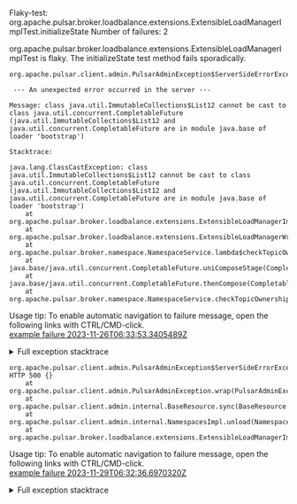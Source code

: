         
Flaky-test: org.apache.pulsar.broker.loadbalance.extensions.ExtensibleLoadManagerImplTest.initializeState
Number of failures: 2

org.apache.pulsar.broker.loadbalance.extensions.ExtensibleLoadManagerImplTest is flaky. The initializeState test method fails sporadically.

```
org.apache.pulsar.client.admin.PulsarAdminException$ServerSideErrorException:

 --- An unexpected error occurred in the server ---

Message: class java.util.ImmutableCollections$List12 cannot be cast to class java.util.concurrent.CompletableFuture (java.util.ImmutableCollections$List12 and java.util.concurrent.CompletableFuture are in module java.base of loader 'bootstrap')

Stacktrace:

java.lang.ClassCastException: class java.util.ImmutableCollections$List12 cannot be cast to class java.util.concurrent.CompletableFuture (java.util.ImmutableCollections$List12 and java.util.concurrent.CompletableFuture are in module java.base of loader 'bootstrap')
	at org.apache.pulsar.broker.loadbalance.extensions.ExtensibleLoadManagerImpl.checkOwnershipAsync(ExtensibleLoadManagerImpl.java:625)
	at org.apache.pulsar.broker.loadbalance.extensions.ExtensibleLoadManagerWrapper.checkOwnershipAsync(ExtensibleLoadManagerWrapper.java:72)
	at org.apache.pulsar.broker.namespace.NamespaceService.lambda$checkTopicOwnership$47(NamespaceService.java:1230)
	at java.base/java.util.concurrent.CompletableFuture.uniComposeStage(CompletableFuture.java:1187)
	at java.base/java.util.concurrent.CompletableFuture.thenCompose(CompletableFuture.java:2341)
	at org.apache.pulsar.broker.namespace.NamespaceService.checkTopicOwnership(NamespaceService.java:1230)
```

Usage tip: To enable automatic navigation to failure message, open the following links with CTRL/CMD-click.  
[example failure 2023-11-26T06:33:53.3405489Z](https://github.com/apache/pulsar/actions/runs/6993786233/job/19026941485#step:11:1122)  


<details>
<summary>Full exception stacktrace</summary>
<code><pre>
org.apache.pulsar.client.admin.PulsarAdminException$ServerSideErrorException:

 --- An unexpected error occurred in the server ---

Message: class java.util.ImmutableCollections$List12 cannot be cast to class java.util.concurrent.CompletableFuture (java.util.ImmutableCollections$List12 and java.util.concurrent.CompletableFuture are in module java.base of loader 'bootstrap')

Stacktrace:

java.lang.ClassCastException: class java.util.ImmutableCollections$List12 cannot be cast to class java.util.concurrent.CompletableFuture (java.util.ImmutableCollections$List12 and java.util.concurrent.CompletableFuture are in module java.base of loader 'bootstrap')
	at org.apache.pulsar.broker.loadbalance.extensions.ExtensibleLoadManagerImpl.checkOwnershipAsync(ExtensibleLoadManagerImpl.java:625)
	at org.apache.pulsar.broker.loadbalance.extensions.ExtensibleLoadManagerWrapper.checkOwnershipAsync(ExtensibleLoadManagerWrapper.java:72)
	at org.apache.pulsar.broker.namespace.NamespaceService.lambda$checkTopicOwnership$47(NamespaceService.java:1230)
	at java.base/java.util.concurrent.CompletableFuture.uniComposeStage(CompletableFuture.java:1187)
	at java.base/java.util.concurrent.CompletableFuture.thenCompose(CompletableFuture.java:2341)
	at org.apache.pulsar.broker.namespace.NamespaceService.checkTopicOwnership(NamespaceService.java:1230)
	at java.base/java.lang.invoke.MethodHandle.invokeWithArguments(MethodHandle.java:733)
	at org.mockito.internal.util.reflection.InstrumentationMemberAccessor$Dispatcher$ByteBuddy$sc8ugsJW.invokeWithArguments(Unknown Source)
	at org.mockito.internal.util.reflection.InstrumentationMemberAccessor.invoke(InstrumentationMemberAccessor.java:251)
	at org.mockito.internal.util.reflection.ModuleMemberAccessor.invoke(ModuleMemberAccessor.java:55)
	at org.mockito.internal.creation.bytebuddy.MockMethodAdvice.tryInvoke(MockMethodAdvice.java:314)
	at org.mockito.internal.creation.bytebuddy.MockMethodAdvice$RealMethodCall.invoke(MockMethodAdvice.java:234)
	at org.mockito.internal.invocation.InterceptedInvocation.callRealMethod(InterceptedInvocation.java:142)
	at org.mockito.internal.stubbing.answers.CallsRealMethods.answer(CallsRealMethods.java:45)
	at org.mockito.Answers.answer(Answers.java:90)
	at org.mockito.internal.handler.MockHandlerImpl.handle(MockHandlerImpl.java:111)
	at org.mockito.internal.handler.NullResultGuardian.handle(NullResultGuardian.java:29)
	at org.mockito.internal.handler.InvocationNotifierHandler.handle(InvocationNotifierHandler.java:34)
	at org.mockito.internal.creation.bytebuddy.MockMethodInterceptor.doIntercept(MockMethodInterceptor.java:82)
	at org.mockito.internal.creation.bytebuddy.MockMethodAdvice.handle(MockMethodAdvice.java:134)
	at org.apache.pulsar.broker.namespace.NamespaceService.checkTopicOwnership(NamespaceService.java:1228)
	at org.apache.pulsar.broker.service.BrokerService.checkTopicNsOwnership(BrokerService.java:2221)
	at org.apache.pulsar.broker.service.BrokerService.loadOrCreatePersistentTopic(BrokerService.java:1562)
	at org.apache.pulsar.broker.service.BrokerService.lambda$getTopic$30(BrokerService.java:1086)
	at org.apache.pulsar.common.util.collections.ConcurrentOpenHashMap$Section.put(ConcurrentOpenHashMap.java:438)
	at org.apache.pulsar.common.util.collections.ConcurrentOpenHashMap.computeIfAbsent(ConcurrentOpenHashMap.java:257)
	at org.apache.pulsar.broker.service.BrokerService.lambda$getTopic$32(BrokerService.java:1067)
	at java.base/java.util.concurrent.CompletableFuture.uniComposeStage(CompletableFuture.java:1187)
	at java.base/java.util.concurrent.CompletableFuture.thenCompose(CompletableFuture.java:2341)
	at org.apache.pulsar.broker.service.BrokerService.getTopic(BrokerService.java:1065)
	at org.apache.pulsar.broker.service.BrokerService.getTopic(BrokerService.java:1022)
	at org.apache.pulsar.broker.service.BrokerService.getTopic(BrokerService.java:1017)
	at org.apache.pulsar.broker.service.ServerCnx.lambda$handleSubscribe$14(ServerCnx.java:1220)
	at java.base/java.util.concurrent.CompletableFuture.uniComposeStage(CompletableFuture.java:1187)
	at java.base/java.util.concurrent.CompletableFuture.thenCompose(CompletableFuture.java:2341)
	at org.apache.pulsar.broker.service.ServerCnx.lambda$handleSubscribe$20(ServerCnx.java:1219)
	at java.base/java.util.concurrent.CompletableFuture.uniApplyNow(CompletableFuture.java:684)
	at java.base/java.util.concurrent.CompletableFuture.uniApplyStage(CompletableFuture.java:662)
	at java.base/java.util.concurrent.CompletableFuture.thenApply(CompletableFuture.java:2200)
	at org.apache.pulsar.broker.service.ServerCnx.handleSubscribe(ServerCnx.java:1170)
	at org.apache.pulsar.common.protocol.PulsarDecoder.channelRead(PulsarDecoder.java:243)
	at io.netty.channel.AbstractChannelHandlerContext.invokeChannelRead(AbstractChannelHandlerContext.java:444)
	at io.netty.channel.AbstractChannelHandlerContext.invokeChannelRead(AbstractChannelHandlerContext.java:420)
	at io.netty.channel.AbstractChannelHandlerContext.fireChannelRead(AbstractChannelHandlerContext.java:412)
	at io.netty.handler.flow.FlowControlHandler.dequeue(FlowControlHandler.java:202)
	at io.netty.handler.flow.FlowControlHandler.channelRead(FlowControlHandler.java:164)
	at io.netty.channel.AbstractChannelHandlerContext.invokeChannelRead(AbstractChannelHandlerContext.java:442)
	at io.netty.channel.AbstractChannelHandlerContext.invokeChannelRead(AbstractChannelHandlerContext.java:420)
	at io.netty.channel.AbstractChannelHandlerContext.fireChannelRead(AbstractChannelHandlerContext.java:412)
	at io.netty.handler.codec.ByteToMessageDecoder.fireChannelRead(ByteToMessageDecoder.java:346)
	at io.netty.handler.codec.ByteToMessageDecoder.channelRead(ByteToMessageDecoder.java:318)
	at io.netty.channel.AbstractChannelHandlerContext.invokeChannelRead(AbstractChannelHandlerContext.java:444)
	at io.netty.channel.AbstractChannelHandlerContext.invokeChannelRead(AbstractChannelHandlerContext.java:420)
	at io.netty.channel.AbstractChannelHandlerContext.fireChannelRead(AbstractChannelHandlerContext.java:412)
	at io.netty.handler.flush.FlushConsolidationHandler.channelRead(FlushConsolidationHandler.java:152)
	at io.netty.channel.AbstractChannelHandlerContext.invokeChannelRead(AbstractChannelHandlerContext.java:442)
	at io.netty.channel.AbstractChannelHandlerContext.invokeChannelRead(AbstractChannelHandlerContext.java:420)
	at io.netty.channel.AbstractChannelHandlerContext.fireChannelRead(AbstractChannelHandlerContext.java:412)
	at io.netty.channel.DefaultChannelPipeline$HeadContext.channelRead(DefaultChannelPipeline.java:1410)
	at io.netty.channel.AbstractChannelHandlerContext.invokeChannelRead(AbstractChannelHandlerContext.java:440)
	at io.netty.channel.AbstractChannelHandlerContext.invokeChannelRead(AbstractChannelHandlerContext.java:420)
	at io.netty.channel.DefaultChannelPipeline.fireChannelRead(DefaultChannelPipeline.java:919)
	at io.netty.channel.epoll.AbstractEpollStreamChannel$EpollStreamUnsafe.epollInReady(AbstractEpollStreamChannel.java:800)
	at io.netty.channel.epoll.AbstractEpollChannel$AbstractEpollUnsafe$1.run(AbstractEpollChannel.java:425)
	at io.netty.util.concurrent.AbstractEventExecutor.runTask(AbstractEventExecutor.java:173)
	at io.netty.util.concurrent.AbstractEventExecutor.safeExecute(AbstractEventExecutor.java:166)
	at io.netty.util.concurrent.SingleThreadEventExecutor.runAllTasks(SingleThreadEventExecutor.java:470)
	at io.netty.channel.epoll.EpollEventLoop.run(EpollEventLoop.java:413)
	at io.netty.util.concurrent.SingleThreadEventExecutor$4.run(SingleThreadEventExecutor.java:997)
	at io.netty.util.internal.ThreadExecutorMap$2.run(ThreadExecutorMap.java:74)
	at io.netty.util.concurrent.FastThreadLocalRunnable.run(FastThreadLocalRunnable.java:30)
	at java.base/java.lang.Thread.run(Thread.java:1583)

	at org.apache.pulsar.client.admin.PulsarAdminException.wrap(PulsarAdminException.java:252)
	at org.apache.pulsar.client.admin.internal.BaseResource.sync(BaseResource.java:352)
	at org.apache.pulsar.client.admin.internal.NamespacesImpl.unload(NamespacesImpl.java:789)
	at org.apache.pulsar.broker.loadbalance.extensions.ExtensibleLoadManagerImplTest.initializeState(ExtensibleLoadManagerImplTest.java:217)
	at java.base/jdk.internal.reflect.DirectMethodHandleAccessor.invoke(DirectMethodHandleAccessor.java:103)
	at java.base/java.lang.reflect.Method.invoke(Method.java:580)
	at org.testng.internal.invokers.MethodInvocationHelper.invokeMethod(MethodInvocationHelper.java:139)
	at org.testng.internal.invokers.MethodInvocationHelper.invokeMethodConsideringTimeout(MethodInvocationHelper.java:69)
	at org.testng.internal.invokers.ConfigInvoker.invokeConfigurationMethod(ConfigInvoker.java:361)
	at org.testng.internal.invokers.ConfigInvoker.invokeConfigurations(ConfigInvoker.java:296)
	at org.testng.internal.invokers.TestInvoker.runConfigMethods(TestInvoker.java:823)
	at org.testng.internal.invokers.TestInvoker.invokeMethod(TestInvoker.java:590)
	at org.testng.internal.invokers.TestInvoker.invokeTestMethod(TestInvoker.java:221)
	at org.testng.internal.invokers.MethodRunner.runInSequence(MethodRunner.java:50)
	at org.testng.internal.invokers.TestInvoker$MethodInvocationAgent.invoke(TestInvoker.java:969)
	at org.testng.internal.invokers.TestInvoker.invokeTestMethods(TestInvoker.java:194)
	at org.testng.internal.invokers.TestMethodWorker.invokeTestMethods(TestMethodWorker.java:148)
	at org.testng.internal.invokers.TestMethodWorker.run(TestMethodWorker.java:128)
	at java.base/java.util.ArrayList.forEach(ArrayList.java:1596)
	at org.testng.TestRunner.privateRun(TestRunner.java:829)
	at org.testng.TestRunner.run(TestRunner.java:602)
	at org.testng.SuiteRunner.runTest(SuiteRunner.java:437)
	at org.testng.SuiteRunner.runSequentially(SuiteRunner.java:431)
	at org.testng.SuiteRunner.privateRun(SuiteRunner.java:391)
	at org.testng.SuiteRunner.run(SuiteRunner.java:330)
	at org.testng.SuiteRunnerWorker.runSuite(SuiteRunnerWorker.java:52)
	at org.testng.SuiteRunnerWorker.run(SuiteRunnerWorker.java:95)
	at org.testng.TestNG.runSuitesSequentially(TestNG.java:1256)
	at org.testng.TestNG.runSuitesLocally(TestNG.java:1176)
	at org.testng.TestNG.runSuites(TestNG.java:1099)
	at org.testng.TestNG.run(TestNG.java:1067)
	at org.apache.maven.surefire.testng.TestNGExecutor.run(TestNGExecutor.java:155)
	at org.apache.maven.surefire.testng.TestNGDirectoryTestSuite.executeSingleClass(TestNGDirectoryTestSuite.java:102)
	at org.apache.maven.surefire.testng.TestNGDirectoryTestSuite.executeLazy(TestNGDirectoryTestSuite.java:117)
	at org.apache.maven.surefire.testng.TestNGDirectoryTestSuite.execute(TestNGDirectoryTestSuite.java:86)
	at org.apache.maven.surefire.testng.TestNGProvider.invoke(TestNGProvider.java:137)
	at org.apache.maven.surefire.booter.ForkedBooter.runSuitesInProcess(ForkedBooter.java:385)
	at org.apache.maven.surefire.booter.ForkedBooter.execute(ForkedBooter.java:162)
	at org.apache.maven.surefire.booter.ForkedBooter.run(ForkedBooter.java:507)
	at org.apache.maven.surefire.booter.ForkedBooter.main(ForkedBooter.java:495)
	Suppressed: org.apache.pulsar.client.admin.PulsarAdminException$ServerSideErrorException:
 --- An unexpected error occurred in the server ---

Message: class java.util.ImmutableCollections$List12 cannot be cast to class java.util.concurrent.CompletableFuture (java.util.ImmutableCollections$List12 and java.util.concurrent.CompletableFuture are in module java.base of loader 'bootstrap')

Stacktrace:

java.lang.ClassCastException: class java.util.ImmutableCollections$List12 cannot be cast to class java.util.concurrent.CompletableFuture (java.util.ImmutableCollections$List12 and java.util.concurrent.CompletableFuture are in module java.base of loader 'bootstrap')
	at org.apache.pulsar.broker.loadbalance.extensions.ExtensibleLoadManagerImpl.checkOwnershipAsync(ExtensibleLoadManagerImpl.java:625)
	at org.apache.pulsar.broker.loadbalance.extensions.ExtensibleLoadManagerWrapper.checkOwnershipAsync(ExtensibleLoadManagerWrapper.java:72)
	at org.apache.pulsar.broker.namespace.NamespaceService.lambda$checkTopicOwnership$47(NamespaceService.java:1230)
	at java.base/java.util.concurrent.CompletableFuture.uniComposeStage(CompletableFuture.java:1187)
	at java.base/java.util.concurrent.CompletableFuture.thenCompose(CompletableFuture.java:2341)
	at org.apache.pulsar.broker.namespace.NamespaceService.checkTopicOwnership(NamespaceService.java:1230)
	at java.base/java.lang.invoke.MethodHandle.invokeWithArguments(MethodHandle.java:733)
	at org.mockito.internal.util.reflection.InstrumentationMemberAccessor$Dispatcher$ByteBuddy$sc8ugsJW.invokeWithArguments(Unknown Source)
	at org.mockito.internal.util.reflection.InstrumentationMemberAccessor.invoke(InstrumentationMemberAccessor.java:251)
	at org.mockito.internal.util.reflection.ModuleMemberAccessor.invoke(ModuleMemberAccessor.java:55)
	at org.mockito.internal.creation.bytebuddy.MockMethodAdvice.tryInvoke(MockMethodAdvice.java:314)
	at org.mockito.internal.creation.bytebuddy.MockMethodAdvice$RealMethodCall.invoke(MockMethodAdvice.java:234)
	at org.mockito.internal.invocation.InterceptedInvocation.callRealMethod(InterceptedInvocation.java:142)
	at org.mockito.internal.stubbing.answers.CallsRealMethods.answer(CallsRealMethods.java:45)
	at org.mockito.Answers.answer(Answers.java:90)
	at org.mockito.internal.handler.MockHandlerImpl.handle(MockHandlerImpl.java:111)
	at org.mockito.internal.handler.NullResultGuardian.handle(NullResultGuardian.java:29)
	at org.mockito.internal.handler.InvocationNotifierHandler.handle(InvocationNotifierHandler.java:34)
	at org.mockito.internal.creation.bytebuddy.MockMethodInterceptor.doIntercept(MockMethodInterceptor.java:82)
	at org.mockito.internal.creation.bytebuddy.MockMethodAdvice.handle(MockMethodAdvice.java:134)
	at org.apache.pulsar.broker.namespace.NamespaceService.checkTopicOwnership(NamespaceService.java:1228)
	at org.apache.pulsar.broker.service.BrokerService.checkTopicNsOwnership(BrokerService.java:2221)
	at org.apache.pulsar.broker.service.BrokerService.loadOrCreatePersistentTopic(BrokerService.java:1562)
	at org.apache.pulsar.broker.service.BrokerService.lambda$getTopic$30(BrokerService.java:1086)
	at org.apache.pulsar.common.util.collections.ConcurrentOpenHashMap$Section.put(ConcurrentOpenHashMap.java:438)
	at org.apache.pulsar.common.util.collections.ConcurrentOpenHashMap.computeIfAbsent(ConcurrentOpenHashMap.java:257)
	at org.apache.pulsar.broker.service.BrokerService.lambda$getTopic$32(BrokerService.java:1067)
	at java.base/java.util.concurrent.CompletableFuture.uniComposeStage(CompletableFuture.java:1187)
	at java.base/java.util.concurrent.CompletableFuture.thenCompose(CompletableFuture.java:2341)
	at org.apache.pulsar.broker.service.BrokerService.getTopic(BrokerService.java:1065)
	at org.apache.pulsar.broker.service.BrokerService.getTopic(BrokerService.java:1022)
	at org.apache.pulsar.broker.service.BrokerService.getTopic(BrokerService.java:1017)
	at org.apache.pulsar.broker.service.ServerCnx.lambda$handleSubscribe$14(ServerCnx.java:1220)
	at java.base/java.util.concurrent.CompletableFuture.uniComposeStage(CompletableFuture.java:1187)
	at java.base/java.util.concurrent.CompletableFuture.thenCompose(CompletableFuture.java:2341)
	at org.apache.pulsar.broker.service.ServerCnx.lambda$handleSubscribe$20(ServerCnx.java:1219)
	at java.base/java.util.concurrent.CompletableFuture.uniApplyNow(CompletableFuture.java:684)
	at java.base/java.util.concurrent.CompletableFuture.uniApplyStage(CompletableFuture.java:662)
	at java.base/java.util.concurrent.CompletableFuture.thenApply(CompletableFuture.java:2200)
	at org.apache.pulsar.broker.service.ServerCnx.handleSubscribe(ServerCnx.java:1170)
	at org.apache.pulsar.common.protocol.PulsarDecoder.channelRead(PulsarDecoder.java:243)
	at io.netty.channel.AbstractChannelHandlerContext.invokeChannelRead(AbstractChannelHandlerContext.java:444)
	at io.netty.channel.AbstractChannelHandlerContext.invokeChannelRead(AbstractChannelHandlerContext.java:420)
	at io.netty.channel.AbstractChannelHandlerContext.fireChannelRead(AbstractChannelHandlerContext.java:412)
	at io.netty.handler.flow.FlowControlHandler.dequeue(FlowControlHandler.java:202)
	at io.netty.handler.flow.FlowControlHandler.channelRead(FlowControlHandler.java:164)
	at io.netty.channel.AbstractChannelHandlerContext.invokeChannelRead(AbstractChannelHandlerContext.java:442)
	at io.netty.channel.AbstractChannelHandlerContext.invokeChannelRead(AbstractChannelHandlerContext.java:420)
	at io.netty.channel.AbstractChannelHandlerContext.fireChannelRead(AbstractChannelHandlerContext.java:412)
	at io.netty.handler.codec.ByteToMessageDecoder.fireChannelRead(ByteToMessageDecoder.java:346)
	at io.netty.handler.codec.ByteToMessageDecoder.channelRead(ByteToMessageDecoder.java:318)
	at io.netty.channel.AbstractChannelHandlerContext.invokeChannelRead(AbstractChannelHandlerContext.java:444)
	at io.netty.channel.AbstractChannelHandlerContext.invokeChannelRead(AbstractChannelHandlerContext.java:420)
	at io.netty.channel.AbstractChannelHandlerContext.fireChannelRead(AbstractChannelHandlerContext.java:412)
	at io.netty.handler.flush.FlushConsolidationHandler.channelRead(FlushConsolidationHandler.java:152)
	at io.netty.channel.AbstractChannelHandlerContext.invokeChannelRead(AbstractChannelHandlerContext.java:442)
	at io.netty.channel.AbstractChannelHandlerContext.invokeChannelRead(AbstractChannelHandlerContext.java:420)
	at io.netty.channel.AbstractChannelHandlerContext.fireChannelRead(AbstractChannelHandlerContext.java:412)
	at io.netty.channel.DefaultChannelPipeline$HeadContext.channelRead(DefaultChannelPipeline.java:1410)
	at io.netty.channel.AbstractChannelHandlerContext.invokeChannelRead(AbstractChannelHandlerContext.java:440)
	at io.netty.channel.AbstractChannelHandlerContext.invokeChannelRead(AbstractChannelHandlerContext.java:420)
	at io.netty.channel.DefaultChannelPipeline.fireChannelRead(DefaultChannelPipeline.java:919)
	at io.netty.channel.epoll.AbstractEpollStreamChannel$EpollStreamUnsafe.epollInReady(AbstractEpollStreamChannel.java:800)
	at io.netty.channel.epoll.AbstractEpollChannel$AbstractEpollUnsafe$1.run(AbstractEpollChannel.java:425)
	at io.netty.util.concurrent.AbstractEventExecutor.runTask(AbstractEventExecutor.java:173)
	at io.netty.util.concurrent.AbstractEventExecutor.safeExecute(AbstractEventExecutor.java:166)
	at io.netty.util.concurrent.SingleThreadEventExecutor.runAllTasks(SingleThreadEventExecutor.java:470)
	at io.netty.channel.epoll.EpollEventLoop.run(EpollEventLoop.java:413)
	at io.netty.util.concurrent.SingleThreadEventExecutor$4.run(SingleThreadEventExecutor.java:997)
	at io.netty.util.internal.ThreadExecutorMap$2.run(ThreadExecutorMap.java:74)
	at io.netty.util.concurrent.FastThreadLocalRunnable.run(FastThreadLocalRunnable.java:30)
	at java.base/java.lang.Thread.run(Thread.java:1583)

		at org.apache.pulsar.client.admin.internal.BaseResource.getApiException(BaseResource.java:272)
		at org.apache.pulsar.client.admin.internal.BaseResource$1.failed(BaseResource.java:136)
		at org.glassfish.jersey.client.JerseyInvocation$1.failed(JerseyInvocation.java:882)
		at org.glassfish.jersey.client.JerseyInvocation$1.completed(JerseyInvocation.java:863)
		at org.glassfish.jersey.client.ClientRuntime.processResponse(ClientRuntime.java:229)
		at org.glassfish.jersey.client.ClientRuntime.access$200(ClientRuntime.java:62)
		at org.glassfish.jersey.client.ClientRuntime$2.lambda$response$0(ClientRuntime.java:173)
		at org.glassfish.jersey.internal.Errors$1.call(Errors.java:248)
		at org.glassfish.jersey.internal.Errors$1.call(Errors.java:244)
		at org.glassfish.jersey.internal.Errors.process(Errors.java:292)
		at org.glassfish.jersey.internal.Errors.process(Errors.java:274)
		at org.glassfish.jersey.internal.Errors.process(Errors.java:244)
		at org.glassfish.jersey.process.internal.RequestScope.runInScope(RequestScope.java:288)
		at org.glassfish.jersey.client.ClientRuntime$2.response(ClientRuntime.java:173)
		at org.apache.pulsar.client.admin.internal.http.AsyncHttpConnector.lambda$apply$1(AsyncHttpConnector.java:254)
		at java.base/java.util.concurrent.CompletableFuture.uniWhenComplete(CompletableFuture.java:863)
		at java.base/java.util.concurrent.CompletableFuture$UniWhenComplete.tryFire(CompletableFuture.java:841)
		at java.base/java.util.concurrent.CompletableFuture.postComplete(CompletableFuture.java:510)
		at java.base/java.util.concurrent.CompletableFuture.complete(CompletableFuture.java:2179)
		at org.apache.pulsar.client.admin.internal.http.AsyncHttpConnector.lambda$retryOperation$4(AsyncHttpConnector.java:296)
		at java.base/java.util.concurrent.CompletableFuture.uniWhenComplete(CompletableFuture.java:863)
		at java.base/java.util.concurrent.CompletableFuture$UniWhenComplete.tryFire(CompletableFuture.java:841)
		at java.base/java.util.concurrent.CompletableFuture.postComplete(CompletableFuture.java:510)
		at java.base/java.util.concurrent.CompletableFuture.complete(CompletableFuture.java:2179)
		at org.asynchttpclient.netty.NettyResponseFuture.loadContent(NettyResponseFuture.java:222)
		at org.asynchttpclient.netty.NettyResponseFuture.done(NettyResponseFuture.java:257)
		at org.asynchttpclient.netty.handler.AsyncHttpClientHandler.finishUpdate(AsyncHttpClientHandler.java:241)
		at org.asynchttpclient.netty.handler.HttpHandler.handleChunk(HttpHandler.java:114)
		at org.asynchttpclient.netty.handler.HttpHandler.handleRead(HttpHandler.java:143)
		at org.asynchttpclient.netty.handler.AsyncHttpClientHandler.channelRead(AsyncHttpClientHandler.java:78)
		at io.netty.channel.AbstractChannelHandlerContext.invokeChannelRead(AbstractChannelHandlerContext.java:444)
		at io.netty.channel.AbstractChannelHandlerContext.invokeChannelRead(AbstractChannelHandlerContext.java:420)
		at io.netty.channel.AbstractChannelHandlerContext.fireChannelRead(AbstractChannelHandlerContext.java:412)
		at io.netty.handler.codec.MessageToMessageDecoder.channelRead(MessageToMessageDecoder.java:103)
		at io.netty.channel.AbstractChannelHandlerContext.invokeChannelRead(AbstractChannelHandlerContext.java:444)
		at io.netty.channel.AbstractChannelHandlerContext.invokeChannelRead(AbstractChannelHandlerContext.java:420)
		at io.netty.channel.AbstractChannelHandlerContext.fireChannelRead(AbstractChannelHandlerContext.java:412)
		at io.netty.channel.CombinedChannelDuplexHandler$DelegatingChannelHandlerContext.fireChannelRead(CombinedChannelDuplexHandler.java:436)
		at io.netty.handler.codec.ByteToMessageDecoder.fireChannelRead(ByteToMessageDecoder.java:346)
		at io.netty.handler.codec.ByteToMessageDecoder.channelRead(ByteToMessageDecoder.java:318)
		at io.netty.channel.CombinedChannelDuplexHandler.channelRead(CombinedChannelDuplexHandler.java:251)
		at io.netty.channel.AbstractChannelHandlerContext.invokeChannelRead(AbstractChannelHandlerContext.java:442)
		at io.netty.channel.AbstractChannelHandlerContext.invokeChannelRead(AbstractChannelHandlerContext.java:420)
		at io.netty.channel.AbstractChannelHandlerContext.fireChannelRead(AbstractChannelHandlerContext.java:412)
		at io.netty.channel.DefaultChannelPipeline$HeadContext.channelRead(DefaultChannelPipeline.java:1410)
		at io.netty.channel.AbstractChannelHandlerContext.invokeChannelRead(AbstractChannelHandlerContext.java:440)
		at io.netty.channel.AbstractChannelHandlerContext.invokeChannelRead(AbstractChannelHandlerContext.java:420)
		at io.netty.channel.DefaultChannelPipeline.fireChannelRead(DefaultChannelPipeline.java:919)
		at io.netty.channel.nio.AbstractNioByteChannel$NioByteUnsafe.read(AbstractNioByteChannel.java:166)
		at io.netty.channel.nio.NioEventLoop.processSelectedKey(NioEventLoop.java:788)
		at io.netty.channel.nio.NioEventLoop.processSelectedKeysOptimized(NioEventLoop.java:724)
		at io.netty.channel.nio.NioEventLoop.processSelectedKeys(NioEventLoop.java:650)
		at io.netty.channel.nio.NioEventLoop.run(NioEventLoop.java:562)
		at io.netty.util.concurrent.SingleThreadEventExecutor$4.run(SingleThreadEventExecutor.java:997)
		at io.netty.util.internal.ThreadExecutorMap$2.run(ThreadExecutorMap.java:74)
		at io.netty.util.concurrent.FastThreadLocalRunnable.run(FastThreadLocalRunnable.java:30)
		at java.base/java.lang.Thread.run(Thread.java:1583)
	Caused by: javax.ws.rs.InternalServerErrorException: HTTP 500 {"reason":"\n --- An unexpected error occurred in the server ---\n\nMessage: class java.util.ImmutableCollections$List12 cannot be cast to class java.util.concurrent.CompletableFuture (java.util.ImmutableCollections$List12 and java.util.concurrent.CompletableFuture are in module java.base of loader 'bootstrap')\n\nStacktrace:\n\njava.lang.ClassCastException: class java.util.ImmutableCollections$List12 cannot be cast to class java.util.concurrent.CompletableFuture (java.util.ImmutableCollections$List12 and java.util.concurrent.CompletableFuture are in module java.base of loader 'bootstrap')\n\tat org.apache.pulsar.broker.loadbalance.extensions.ExtensibleLoadManagerImpl.checkOwnershipAsync(ExtensibleLoadManagerImpl.java:625)\n\tat org.apache.pulsar.broker.loadbalance.extensions.ExtensibleLoadManagerWrapper.checkOwnershipAsync(ExtensibleLoadManagerWrapper.java:72)\n\tat org.apache.pulsar.broker.namespace.NamespaceService.lambda$checkTopicOwnership$47(NamespaceService.java:1230)\n\tat java.base/java.util.concurrent.CompletableFuture.uniComposeStage(CompletableFuture.java:1187)\n\tat java.base/java.util.concurrent.CompletableFuture.thenCompose(CompletableFuture.java:2341)\n\tat org.apache.pulsar.broker.namespace.NamespaceService.checkTopicOwnership(NamespaceService.java:1230)\n\tat java.base/java.lang.invoke.MethodHandle.invokeWithArguments(MethodHandle.java:733)\n\tat org.mockito.internal.util.reflection.InstrumentationMemberAccessor$Dispatcher$ByteBuddy$sc8ugsJW.invokeWithArguments(Unknown Source)\n\tat org.mockito.internal.util.reflection.InstrumentationMemberAccessor.invoke(InstrumentationMemberAccessor.java:251)\n\tat org.mockito.internal.util.reflection.ModuleMemberAccessor.invoke(ModuleMemberAccessor.java:55)\n\tat org.mockito.internal.creation.bytebuddy.MockMethodAdvice.tryInvoke(MockMethodAdvice.java:314)\n\tat org.mockito.internal.creation.bytebuddy.MockMethodAdvice$RealMethodCall.invoke(MockMethodAdvice.java:234)\n\tat org.mockito.internal.invocation.InterceptedInvocation.callRealMethod(InterceptedInvocation.java:142)\n\tat org.mockito.internal.stubbing.answers.CallsRealMethods.answer(CallsRealMethods.java:45)\n\tat org.mockito.Answers.answer(Answers.java:90)\n\tat org.mockito.internal.handler.MockHandlerImpl.handle(MockHandlerImpl.java:111)\n\tat org.mockito.internal.handler.NullResultGuardian.handle(NullResultGuardian.java:29)\n\tat org.mockito.internal.handler.InvocationNotifierHandler.handle(InvocationNotifierHandler.java:34)\n\tat org.mockito.internal.creation.bytebuddy.MockMethodInterceptor.doIntercept(MockMethodInterceptor.java:82)\n\tat org.mockito.internal.creation.bytebuddy.MockMethodAdvice.handle(MockMethodAdvice.java:134)\n\tat org.apache.pulsar.broker.namespace.NamespaceService.checkTopicOwnership(NamespaceService.java:1228)\n\tat org.apache.pulsar.broker.service.BrokerService.checkTopicNsOwnership(BrokerService.java:2221)\n\tat org.apache.pulsar.broker.service.BrokerService.loadOrCreatePersistentTopic(BrokerService.java:1562)\n\tat org.apache.pulsar.broker.service.BrokerService.lambda$getTopic$30(BrokerService.java:1086)\n\tat org.apache.pulsar.common.util.collections.ConcurrentOpenHashMap$Section.put(ConcurrentOpenHashMap.java:438)\n\tat org.apache.pulsar.common.util.collections.ConcurrentOpenHashMap.computeIfAbsent(ConcurrentOpenHashMap.java:257)\n\tat org.apache.pulsar.broker.service.BrokerService.lambda$getTopic$32(BrokerService.java:1067)\n\tat java.base/java.util.concurrent.CompletableFuture.uniComposeStage(CompletableFuture.java:1187)\n\tat java.base/java.util.concurrent.CompletableFuture.thenCompose(CompletableFuture.java:2341)\n\tat org.apache.pulsar.broker.service.BrokerService.getTopic(BrokerService.java:1065)\n\tat org.apache.pulsar.broker.service.BrokerService.getTopic(BrokerService.java:1022)\n\tat org.apache.pulsar.broker.service.BrokerService.getTopic(BrokerService.java:1017)\n\tat org.apache.pulsar.broker.service.ServerCnx.lambda$handleSubscribe$14(ServerCnx.java:1220)\n\tat java.base/java.util.concurrent.CompletableFuture.uniComposeStage(CompletableFuture.java:1187)\n\tat java.base/java.util.concurrent.CompletableFuture.thenCompose(CompletableFuture.java:2341)\n\tat org.apache.pulsar.broker.service.ServerCnx.lambda$handleSubscribe$20(ServerCnx.java:1219)\n\tat java.base/java.util.concurrent.CompletableFuture.uniApplyNow(CompletableFuture.java:684)\n\tat java.base/java.util.concurrent.CompletableFuture.uniApplyStage(CompletableFuture.java:662)\n\tat java.base/java.util.concurrent.CompletableFuture.thenApply(CompletableFuture.java:2200)\n\tat org.apache.pulsar.broker.service.ServerCnx.handleSubscribe(ServerCnx.java:1170)\n\tat org.apache.pulsar.common.protocol.PulsarDecoder.channelRead(PulsarDecoder.java:243)\n\tat io.netty.channel.AbstractChannelHandlerContext.invokeChannelRead(AbstractChannelHandlerContext.java:444)\n\tat io.netty.channel.AbstractChannelHandlerContext.invokeChannelRead(AbstractChannelHandlerContext.java:420)\n\tat io.netty.channel.AbstractChannelHandlerContext.fireChannelRead(AbstractChannelHandlerContext.java:412)\n\tat io.netty.handler.flow.FlowControlHandler.dequeue(FlowControlHandler.java:202)\n\tat io.netty.handler.flow.FlowControlHandler.channelRead(FlowControlHandler.java:164)\n\tat io.netty.channel.AbstractChannelHandlerContext.invokeChannelRead(AbstractChannelHandlerContext.java:442)\n\tat io.netty.channel.AbstractChannelHandlerContext.invokeChannelRead(AbstractChannelHandlerContext.java:420)\n\tat io.netty.channel.AbstractChannelHandlerContext.fireChannelRead(AbstractChannelHandlerContext.java:412)\n\tat io.netty.handler.codec.ByteToMessageDecoder.fireChannelRead(ByteToMessageDecoder.java:346)\n\tat io.netty.handler.codec.ByteToMessageDecoder.channelRead(ByteToMessageDecoder.java:318)\n\tat io.netty.channel.AbstractChannelHandlerContext.invokeChannelRead(AbstractChannelHandlerContext.java:444)\n\tat io.netty.channel.AbstractChannelHandlerContext.invokeChannelRead(AbstractChannelHandlerContext.java:420)\n\tat io.netty.channel.AbstractChannelHandlerContext.fireChannelRead(AbstractChannelHandlerContext.java:412)\n\tat io.netty.handler.flush.FlushConsolidationHandler.channelRead(FlushConsolidationHandler.java:152)\n\tat io.netty.channel.AbstractChannelHandlerContext.invokeChannelRead(AbstractChannelHandlerContext.java:442)\n\tat io.netty.channel.AbstractChannelHandlerContext.invokeChannelRead(AbstractChannelHandlerContext.java:420)\n\tat io.netty.channel.AbstractChannelHandlerContext.fireChannelRead(AbstractChannelHandlerContext.java:412)\n\tat io.netty.channel.DefaultChannelPipeline$HeadContext.channelRead(DefaultChannelPipeline.java:1410)\n\tat io.netty.channel.AbstractChannelHandlerContext.invokeChannelRead(AbstractChannelHandlerContext.java:440)\n\tat io.netty.channel.AbstractChannelHandlerContext.invokeChannelRead(AbstractChannelHandlerContext.java:420)\n\tat io.netty.channel.DefaultChannelPipeline.fireChannelRead(DefaultChannelPipeline.java:919)\n\tat io.netty.channel.epoll.AbstractEpollStreamChannel$EpollStreamUnsafe.epollInReady(AbstractEpollStreamChannel.java:800)\n\tat io.netty.channel.epoll.AbstractEpollChannel$AbstractEpollUnsafe$1.run(AbstractEpollChannel.java:425)\n\tat io.netty.util.concurrent.AbstractEventExecutor.runTask(AbstractEventExecutor.java:173)\n\tat io.netty.util.concurrent.AbstractEventExecutor.safeExecute(AbstractEventExecutor.java:166)\n\tat io.netty.util.concurrent.SingleThreadEventExecutor.runAllTasks(SingleThreadEventExecutor.java:470)\n\tat io.netty.channel.epoll.EpollEventLoop.run(EpollEventLoop.java:413)\n\tat io.netty.util.concurrent.SingleThreadEventExecutor$4.run(SingleThreadEventExecutor.java:997)\n\tat io.netty.util.internal.ThreadExecutorMap$2.run(ThreadExecutorMap.java:74)\n\tat io.netty.util.concurrent.FastThreadLocalRunnable.run(FastThreadLocalRunnable.java:30)\n\tat java.base/java.lang.Thread.run(Thread.java:1583)\n"}
		at org.glassfish.jersey.client.JerseyInvocation.convertToException(JerseyInvocation.java:960)
		at org.glassfish.jersey.client.JerseyInvocation.access$700(JerseyInvocation.java:82)
		... 54 more
Caused by: [CIRCULAR REFERENCE: javax.ws.rs.InternalServerErrorException: HTTP 500 {"reason":"\n --- An unexpected error occurred in the server ---\n\nMessage: class java.util.ImmutableCollections$List12 cannot be cast to class java.util.concurrent.CompletableFuture (java.util.ImmutableCollections$List12 and java.util.concurrent.CompletableFuture are in module java.base of loader 'bootstrap')\n\nStacktrace:\n\njava.lang.ClassCastException: class java.util.ImmutableCollections$List12 cannot be cast to class java.util.concurrent.CompletableFuture (java.util.ImmutableCollections$List12 and java.util.concurrent.CompletableFuture are in module java.base of loader 'bootstrap')\n\tat org.apache.pulsar.broker.loadbalance.extensions.ExtensibleLoadManagerImpl.checkOwnershipAsync(ExtensibleLoadManagerImpl.java:625)\n\tat org.apache.pulsar.broker.loadbalance.extensions.ExtensibleLoadManagerWrapper.checkOwnershipAsync(ExtensibleLoadManagerWrapper.java:72)\n\tat org.apache.pulsar.broker.namespace.NamespaceService.lambda$checkTopicOwnership$47(NamespaceService.java:1230)\n\tat java.base/java.util.concurrent.CompletableFuture.uniComposeStage(CompletableFuture.java:1187)\n\tat java.base/java.util.concurrent.CompletableFuture.thenCompose(CompletableFuture.java:2341)\n\tat org.apache.pulsar.broker.namespace.NamespaceService.checkTopicOwnership(NamespaceService.java:1230)\n\tat java.base/java.lang.invoke.MethodHandle.invokeWithArguments(MethodHandle.java:733)\n\tat org.mockito.internal.util.reflection.InstrumentationMemberAccessor$Dispatcher$ByteBuddy$sc8ugsJW.invokeWithArguments(Unknown Source)\n\tat org.mockito.internal.util.reflection.InstrumentationMemberAccessor.invoke(InstrumentationMemberAccessor.java:251)\n\tat org.mockito.internal.util.reflection.ModuleMemberAccessor.invoke(ModuleMemberAccessor.java:55)\n\tat org.mockito.internal.creation.bytebuddy.MockMethodAdvice.tryInvoke(MockMethodAdvice.java:314)\n\tat org.mockito.internal.creation.bytebuddy.MockMethodAdvice$RealMethodCall.invoke(MockMethodAdvice.java:234)\n\tat org.mockito.internal.invocation.InterceptedInvocation.callRealMethod(InterceptedInvocation.java:142)\n\tat org.mockito.internal.stubbing.answers.CallsRealMethods.answer(CallsRealMethods.java:45)\n\tat org.mockito.Answers.answer(Answers.java:90)\n\tat org.mockito.internal.handler.MockHandlerImpl.handle(MockHandlerImpl.java:111)\n\tat org.mockito.internal.handler.NullResultGuardian.handle(NullResultGuardian.java:29)\n\tat org.mockito.internal.handler.InvocationNotifierHandler.handle(InvocationNotifierHandler.java:34)\n\tat org.mockito.internal.creation.bytebuddy.MockMethodInterceptor.doIntercept(MockMethodInterceptor.java:82)\n\tat org.mockito.internal.creation.bytebuddy.MockMethodAdvice.handle(MockMethodAdvice.java:134)\n\tat org.apache.pulsar.broker.namespace.NamespaceService.checkTopicOwnership(NamespaceService.java:1228)\n\tat org.apache.pulsar.broker.service.BrokerService.checkTopicNsOwnership(BrokerService.java:2221)\n\tat org.apache.pulsar.broker.service.BrokerService.loadOrCreatePersistentTopic(BrokerService.java:1562)\n\tat org.apache.pulsar.broker.service.BrokerService.lambda$getTopic$30(BrokerService.java:1086)\n\tat org.apache.pulsar.common.util.collections.ConcurrentOpenHashMap$Section.put(ConcurrentOpenHashMap.java:438)\n\tat org.apache.pulsar.common.util.collections.ConcurrentOpenHashMap.computeIfAbsent(ConcurrentOpenHashMap.java:257)\n\tat org.apache.pulsar.broker.service.BrokerService.lambda$getTopic$32(BrokerService.java:1067)\n\tat java.base/java.util.concurrent.CompletableFuture.uniComposeStage(CompletableFuture.java:1187)\n\tat java.base/java.util.concurrent.CompletableFuture.thenCompose(CompletableFuture.java:2341)\n\tat org.apache.pulsar.broker.service.BrokerService.getTopic(BrokerService.java:1065)\n\tat org.apache.pulsar.broker.service.BrokerService.getTopic(BrokerService.java:1022)\n\tat org.apache.pulsar.broker.service.BrokerService.getTopic(BrokerService.java:1017)\n\tat org.apache.pulsar.broker.service.ServerCnx.lambda$handleSubscribe$14(ServerCnx.java:1220)\n\tat java.base/java.util.concurrent.CompletableFuture.uniComposeStage(CompletableFuture.java:1187)\n\tat java.base/java.util.concurrent.CompletableFuture.thenCompose(CompletableFuture.java:2341)\n\tat org.apache.pulsar.broker.service.ServerCnx.lambda$handleSubscribe$20(ServerCnx.java:1219)\n\tat java.base/java.util.concurrent.CompletableFuture.uniApplyNow(CompletableFuture.java:684)\n\tat java.base/java.util.concurrent.CompletableFuture.uniApplyStage(CompletableFuture.java:662)\n\tat java.base/java.util.concurrent.CompletableFuture.thenApply(CompletableFuture.java:2200)\n\tat org.apache.pulsar.broker.service.ServerCnx.handleSubscribe(ServerCnx.java:1170)\n\tat org.apache.pulsar.common.protocol.PulsarDecoder.channelRead(PulsarDecoder.java:243)\n\tat io.netty.channel.AbstractChannelHandlerContext.invokeChannelRead(AbstractChannelHandlerContext.java:444)\n\tat io.netty.channel.AbstractChannelHandlerContext.invokeChannelRead(AbstractChannelHandlerContext.java:420)\n\tat io.netty.channel.AbstractChannelHandlerContext.fireChannelRead(AbstractChannelHandlerContext.java:412)\n\tat io.netty.handler.flow.FlowControlHandler.dequeue(FlowControlHandler.java:202)\n\tat io.netty.handler.flow.FlowControlHandler.channelRead(FlowControlHandler.java:164)\n\tat io.netty.channel.AbstractChannelHandlerContext.invokeChannelRead(AbstractChannelHandlerContext.java:442)\n\tat io.netty.channel.AbstractChannelHandlerContext.invokeChannelRead(AbstractChannelHandlerContext.java:420)\n\tat io.netty.channel.AbstractChannelHandlerContext.fireChannelRead(AbstractChannelHandlerContext.java:412)\n\tat io.netty.handler.codec.ByteToMessageDecoder.fireChannelRead(ByteToMessageDecoder.java:346)\n\tat io.netty.handler.codec.ByteToMessageDecoder.channelRead(ByteToMessageDecoder.java:318)\n\tat io.netty.channel.AbstractChannelHandlerContext.invokeChannelRead(AbstractChannelHandlerContext.java:444)\n\tat io.netty.channel.AbstractChannelHandlerContext.invokeChannelRead(AbstractChannelHandlerContext.java:420)\n\tat io.netty.channel.AbstractChannelHandlerContext.fireChannelRead(AbstractChannelHandlerContext.java:412)\n\tat io.netty.handler.flush.FlushConsolidationHandler.channelRead(FlushConsolidationHandler.java:152)\n\tat io.netty.channel.AbstractChannelHandlerContext.invokeChannelRead(AbstractChannelHandlerContext.java:442)\n\tat io.netty.channel.AbstractChannelHandlerContext.invokeChannelRead(AbstractChannelHandlerContext.java:420)\n\tat io.netty.channel.AbstractChannelHandlerContext.fireChannelRead(AbstractChannelHandlerContext.java:412)\n\tat io.netty.channel.DefaultChannelPipeline$HeadContext.channelRead(DefaultChannelPipeline.java:1410)\n\tat io.netty.channel.AbstractChannelHandlerContext.invokeChannelRead(AbstractChannelHandlerContext.java:440)\n\tat io.netty.channel.AbstractChannelHandlerContext.invokeChannelRead(AbstractChannelHandlerContext.java:420)\n\tat io.netty.channel.DefaultChannelPipeline.fireChannelRead(DefaultChannelPipeline.java:919)\n\tat io.netty.channel.epoll.AbstractEpollStreamChannel$EpollStreamUnsafe.epollInReady(AbstractEpollStreamChannel.java:800)\n\tat io.netty.channel.epoll.AbstractEpollChannel$AbstractEpollUnsafe$1.run(AbstractEpollChannel.java:425)\n\tat io.netty.util.concurrent.AbstractEventExecutor.runTask(AbstractEventExecutor.java:173)\n\tat io.netty.util.concurrent.AbstractEventExecutor.safeExecute(AbstractEventExecutor.java:166)\n\tat io.netty.util.concurrent.SingleThreadEventExecutor.runAllTasks(SingleThreadEventExecutor.java:470)\n\tat io.netty.channel.epoll.EpollEventLoop.run(EpollEventLoop.java:413)\n\tat io.netty.util.concurrent.SingleThreadEventExecutor$4.run(SingleThreadEventExecutor.java:997)\n\tat io.netty.util.internal.ThreadExecutorMap$2.run(ThreadExecutorMap.java:74)\n\tat io.netty.util.concurrent.FastThreadLocalRunnable.run(FastThreadLocalRunnable.java:30)\n\tat java.base/java.lang.Thread.run(Thread.java:1583)\n"}]

</pre></code>
</details>

```
org.apache.pulsar.client.admin.PulsarAdminException$ServerSideErrorException: HTTP 500 {}
	at org.apache.pulsar.client.admin.PulsarAdminException.wrap(PulsarAdminException.java:252)
	at org.apache.pulsar.client.admin.internal.BaseResource.sync(BaseResource.java:352)
	at org.apache.pulsar.client.admin.internal.NamespacesImpl.unload(NamespacesImpl.java:789)
	at org.apache.pulsar.broker.loadbalance.extensions.ExtensibleLoadManagerImplTest.initializeState(ExtensibleLoadManagerImplTest.java:217)
```

Usage tip: To enable automatic navigation to failure message, open the following links with CTRL/CMD-click.  
[example failure 2023-11-29T06:32:36.6970320Z](https://github.com/apache/pulsar/actions/runs/7028635721/job/19125153415#step:10:1120)  


<details>
<summary>Full exception stacktrace</summary>
<code><pre>
org.apache.pulsar.client.admin.PulsarAdminException$ServerSideErrorException: HTTP 500 {}
	at org.apache.pulsar.client.admin.PulsarAdminException.wrap(PulsarAdminException.java:252)
	at org.apache.pulsar.client.admin.internal.BaseResource.sync(BaseResource.java:352)
	at org.apache.pulsar.client.admin.internal.NamespacesImpl.unload(NamespacesImpl.java:789)
	at org.apache.pulsar.broker.loadbalance.extensions.ExtensibleLoadManagerImplTest.initializeState(ExtensibleLoadManagerImplTest.java:217)
	at java.base/jdk.internal.reflect.DirectMethodHandleAccessor.invoke(DirectMethodHandleAccessor.java:103)
	at java.base/java.lang.reflect.Method.invoke(Method.java:580)
	at org.testng.internal.invokers.MethodInvocationHelper.invokeMethod(MethodInvocationHelper.java:139)
	at org.testng.internal.invokers.MethodInvocationHelper.invokeMethodConsideringTimeout(MethodInvocationHelper.java:69)
	at org.testng.internal.invokers.ConfigInvoker.invokeConfigurationMethod(ConfigInvoker.java:361)
	at org.testng.internal.invokers.ConfigInvoker.invokeConfigurations(ConfigInvoker.java:296)
	at org.testng.internal.invokers.TestInvoker.runConfigMethods(TestInvoker.java:823)
	at org.testng.internal.invokers.TestInvoker.invokeMethod(TestInvoker.java:590)
	at org.testng.internal.invokers.TestInvoker.invokeTestMethod(TestInvoker.java:221)
	at org.testng.internal.invokers.MethodRunner.runInSequence(MethodRunner.java:50)
	at org.testng.internal.invokers.TestInvoker$MethodInvocationAgent.invoke(TestInvoker.java:969)
	at org.testng.internal.invokers.TestInvoker.invokeTestMethods(TestInvoker.java:194)
	at org.testng.internal.invokers.TestMethodWorker.invokeTestMethods(TestMethodWorker.java:148)
	at org.testng.internal.invokers.TestMethodWorker.run(TestMethodWorker.java:128)
	at java.base/java.util.ArrayList.forEach(ArrayList.java:1596)
	at org.testng.TestRunner.privateRun(TestRunner.java:829)
	at org.testng.TestRunner.run(TestRunner.java:602)
	at org.testng.SuiteRunner.runTest(SuiteRunner.java:437)
	at org.testng.SuiteRunner.runSequentially(SuiteRunner.java:431)
	at org.testng.SuiteRunner.privateRun(SuiteRunner.java:391)
	at org.testng.SuiteRunner.run(SuiteRunner.java:330)
	at org.testng.SuiteRunnerWorker.runSuite(SuiteRunnerWorker.java:52)
	at org.testng.SuiteRunnerWorker.run(SuiteRunnerWorker.java:95)
	at org.testng.TestNG.runSuitesSequentially(TestNG.java:1256)
	at org.testng.TestNG.runSuitesLocally(TestNG.java:1176)
	at org.testng.TestNG.runSuites(TestNG.java:1099)
	at org.testng.TestNG.run(TestNG.java:1067)
	at org.apache.maven.surefire.testng.TestNGExecutor.run(TestNGExecutor.java:155)
	at org.apache.maven.surefire.testng.TestNGDirectoryTestSuite.executeSingleClass(TestNGDirectoryTestSuite.java:102)
	at org.apache.maven.surefire.testng.TestNGDirectoryTestSuite.executeLazy(TestNGDirectoryTestSuite.java:117)
	at org.apache.maven.surefire.testng.TestNGDirectoryTestSuite.execute(TestNGDirectoryTestSuite.java:86)
	at org.apache.maven.surefire.testng.TestNGProvider.invoke(TestNGProvider.java:137)
	at org.apache.maven.surefire.booter.ForkedBooter.runSuitesInProcess(ForkedBooter.java:385)
	at org.apache.maven.surefire.booter.ForkedBooter.execute(ForkedBooter.java:162)
	at org.apache.maven.surefire.booter.ForkedBooter.run(ForkedBooter.java:507)
	at org.apache.maven.surefire.booter.ForkedBooter.main(ForkedBooter.java:495)
	Suppressed: org.apache.pulsar.client.admin.PulsarAdminException$ServerSideErrorException: HTTP 500 {}
		at org.apache.pulsar.client.admin.internal.BaseResource.getApiException(BaseResource.java:272)
		at org.apache.pulsar.client.admin.internal.BaseResource$1.failed(BaseResource.java:136)
		at org.glassfish.jersey.client.JerseyInvocation$1.failed(JerseyInvocation.java:882)
		at org.glassfish.jersey.client.JerseyInvocation$1.completed(JerseyInvocation.java:863)
		at org.glassfish.jersey.client.ClientRuntime.processResponse(ClientRuntime.java:229)
		at org.glassfish.jersey.client.ClientRuntime.access$200(ClientRuntime.java:62)
		at org.glassfish.jersey.client.ClientRuntime$2.lambda$response$0(ClientRuntime.java:173)
		at org.glassfish.jersey.internal.Errors$1.call(Errors.java:248)
		at org.glassfish.jersey.internal.Errors$1.call(Errors.java:244)
		at org.glassfish.jersey.internal.Errors.process(Errors.java:292)
		at org.glassfish.jersey.internal.Errors.process(Errors.java:274)
		at org.glassfish.jersey.internal.Errors.process(Errors.java:244)
		at org.glassfish.jersey.process.internal.RequestScope.runInScope(RequestScope.java:288)
		at org.glassfish.jersey.client.ClientRuntime$2.response(ClientRuntime.java:173)
		at org.apache.pulsar.client.admin.internal.http.AsyncHttpConnector.lambda$apply$1(AsyncHttpConnector.java:254)
		at java.base/java.util.concurrent.CompletableFuture.uniWhenComplete(CompletableFuture.java:863)
		at java.base/java.util.concurrent.CompletableFuture$UniWhenComplete.tryFire(CompletableFuture.java:841)
		at java.base/java.util.concurrent.CompletableFuture.postComplete(CompletableFuture.java:510)
		at java.base/java.util.concurrent.CompletableFuture.complete(CompletableFuture.java:2179)
		at org.apache.pulsar.client.admin.internal.http.AsyncHttpConnector.lambda$retryOperation$4(AsyncHttpConnector.java:296)
		at java.base/java.util.concurrent.CompletableFuture.uniWhenComplete(CompletableFuture.java:863)
		at java.base/java.util.concurrent.CompletableFuture$UniWhenComplete.tryFire(CompletableFuture.java:841)
		at java.base/java.util.concurrent.CompletableFuture.postComplete(CompletableFuture.java:510)
		at java.base/java.util.concurrent.CompletableFuture.complete(CompletableFuture.java:2179)
		at org.asynchttpclient.netty.NettyResponseFuture.loadContent(NettyResponseFuture.java:222)
		at org.asynchttpclient.netty.NettyResponseFuture.done(NettyResponseFuture.java:257)
		at org.asynchttpclient.netty.handler.AsyncHttpClientHandler.finishUpdate(AsyncHttpClientHandler.java:241)
		at org.asynchttpclient.netty.handler.HttpHandler.handleChunk(HttpHandler.java:114)
		at org.asynchttpclient.netty.handler.HttpHandler.handleRead(HttpHandler.java:143)
		at org.asynchttpclient.netty.handler.AsyncHttpClientHandler.channelRead(AsyncHttpClientHandler.java:78)
		at io.netty.channel.AbstractChannelHandlerContext.invokeChannelRead(AbstractChannelHandlerContext.java:444)
		at io.netty.channel.AbstractChannelHandlerContext.invokeChannelRead(AbstractChannelHandlerContext.java:420)
		at io.netty.channel.AbstractChannelHandlerContext.fireChannelRead(AbstractChannelHandlerContext.java:412)
		at io.netty.handler.codec.MessageToMessageDecoder.channelRead(MessageToMessageDecoder.java:103)
		at io.netty.channel.AbstractChannelHandlerContext.invokeChannelRead(AbstractChannelHandlerContext.java:444)
		at io.netty.channel.AbstractChannelHandlerContext.invokeChannelRead(AbstractChannelHandlerContext.java:420)
		at io.netty.channel.AbstractChannelHandlerContext.fireChannelRead(AbstractChannelHandlerContext.java:412)
		at io.netty.channel.CombinedChannelDuplexHandler$DelegatingChannelHandlerContext.fireChannelRead(CombinedChannelDuplexHandler.java:436)
		at io.netty.handler.codec.ByteToMessageDecoder.fireChannelRead(ByteToMessageDecoder.java:346)
		at io.netty.handler.codec.ByteToMessageDecoder.channelRead(ByteToMessageDecoder.java:318)
		at io.netty.channel.CombinedChannelDuplexHandler.channelRead(CombinedChannelDuplexHandler.java:251)
		at io.netty.channel.AbstractChannelHandlerContext.invokeChannelRead(AbstractChannelHandlerContext.java:442)
		at io.netty.channel.AbstractChannelHandlerContext.invokeChannelRead(AbstractChannelHandlerContext.java:420)
		at io.netty.channel.AbstractChannelHandlerContext.fireChannelRead(AbstractChannelHandlerContext.java:412)
		at io.netty.channel.DefaultChannelPipeline$HeadContext.channelRead(DefaultChannelPipeline.java:1410)
		at io.netty.channel.AbstractChannelHandlerContext.invokeChannelRead(AbstractChannelHandlerContext.java:440)
		at io.netty.channel.AbstractChannelHandlerContext.invokeChannelRead(AbstractChannelHandlerContext.java:420)
		at io.netty.channel.DefaultChannelPipeline.fireChannelRead(DefaultChannelPipeline.java:919)
		at io.netty.channel.nio.AbstractNioByteChannel$NioByteUnsafe.read(AbstractNioByteChannel.java:166)
		at io.netty.channel.nio.NioEventLoop.processSelectedKey(NioEventLoop.java:788)
		at io.netty.channel.nio.NioEventLoop.processSelectedKeysOptimized(NioEventLoop.java:724)
		at io.netty.channel.nio.NioEventLoop.processSelectedKeys(NioEventLoop.java:650)
		at io.netty.channel.nio.NioEventLoop.run(NioEventLoop.java:562)
		at io.netty.util.concurrent.SingleThreadEventExecutor$4.run(SingleThreadEventExecutor.java:997)
		at io.netty.util.internal.ThreadExecutorMap$2.run(ThreadExecutorMap.java:74)
		at io.netty.util.concurrent.FastThreadLocalRunnable.run(FastThreadLocalRunnable.java:30)
		at java.base/java.lang.Thread.run(Thread.java:1583)
	Caused by: javax.ws.rs.InternalServerErrorException: HTTP 500 {}
		at org.glassfish.jersey.client.JerseyInvocation.convertToException(JerseyInvocation.java:960)
		at org.glassfish.jersey.client.JerseyInvocation.access$700(JerseyInvocation.java:82)
		... 54 more
Caused by: [CIRCULAR REFERENCE: javax.ws.rs.InternalServerErrorException: HTTP 500 {}]

</pre></code>
</details>

